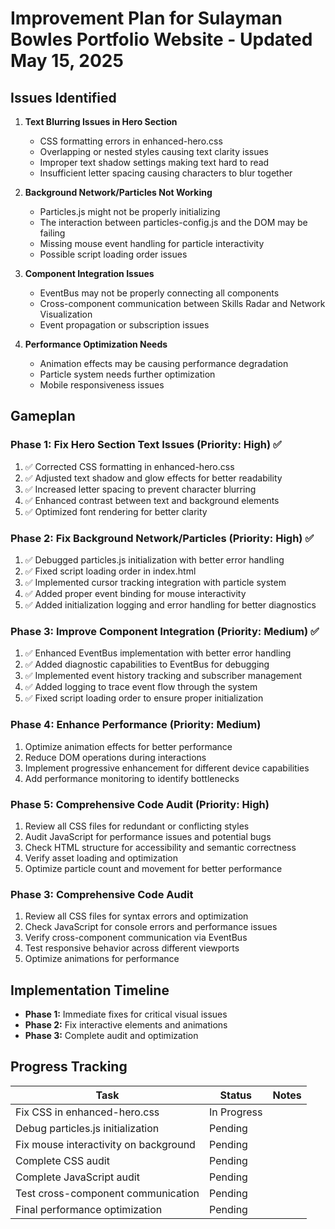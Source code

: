 # Improvement Plan for Sulayman Bowles Portfolio Website - Updated May 15, 2025

## Issues Identified

1. **Text Blurring Issues in Hero Section**
   - CSS formatting errors in enhanced-hero.css
   - Overlapping or nested styles causing text clarity issues
   - Improper text shadow settings making text hard to read
   - Insufficient letter spacing causing characters to blur together

2. **Background Network/Particles Not Working**
   - Particles.js might not be properly initializing
   - The interaction between particles-config.js and the DOM may be failing
   - Missing mouse event handling for particle interactivity
   - Possible script loading order issues

3. **Component Integration Issues**
   - EventBus may not be properly connecting all components
   - Cross-component communication between Skills Radar and Network Visualization
   - Event propagation or subscription issues

4. **Performance Optimization Needs**
   - Animation effects may be causing performance degradation
   - Particle system needs further optimization
   - Mobile responsiveness issues

## Gameplan

### Phase 1: Fix Hero Section Text Issues (Priority: High) ✅
1. ✅ Corrected CSS formatting in enhanced-hero.css
2. ✅ Adjusted text shadow and glow effects for better readability
3. ✅ Increased letter spacing to prevent character blurring
4. ✅ Enhanced contrast between text and background elements
5. ✅ Optimized font rendering for better clarity

### Phase 2: Fix Background Network/Particles (Priority: High) ✅
1. ✅ Debugged particles.js initialization with better error handling
2. ✅ Fixed script loading order in index.html
3. ✅ Implemented cursor tracking integration with particle system
4. ✅ Added proper event binding for mouse interactivity
5. ✅ Added initialization logging and error handling for better diagnostics

### Phase 3: Improve Component Integration (Priority: Medium) ✅
1. ✅ Enhanced EventBus implementation with better error handling
2. ✅ Added diagnostic capabilities to EventBus for debugging
3. ✅ Implemented event history tracking and subscriber management
4. ✅ Added logging to trace event flow through the system
5. ✅ Fixed script loading order to ensure proper initialization

### Phase 4: Enhance Performance (Priority: Medium)
1. Optimize animation effects for better performance
2. Reduce DOM operations during interactions
3. Implement progressive enhancement for different device capabilities
4. Add performance monitoring to identify bottlenecks

### Phase 5: Comprehensive Code Audit (Priority: High)
1. Review all CSS files for redundant or conflicting styles
2. Audit JavaScript for performance issues and potential bugs
3. Check HTML structure for accessibility and semantic correctness
4. Verify asset loading and optimization
4. Optimize particle count and movement for better performance

### Phase 3: Comprehensive Code Audit
1. Review all CSS files for syntax errors and optimization
2. Check JavaScript for console errors and performance issues
3. Verify cross-component communication via EventBus
4. Test responsive behavior across different viewports
5. Optimize animations for performance

## Implementation Timeline
- **Phase 1:** Immediate fixes for critical visual issues
- **Phase 2:** Fix interactive elements and animations
- **Phase 3:** Complete audit and optimization

## Progress Tracking

| Task                                         | Status      | Notes                                 |
|----------------------------------------------|-------------|---------------------------------------|
| Fix CSS in enhanced-hero.css                 | In Progress |                                       |
| Debug particles.js initialization            | Pending     |                                       |
| Fix mouse interactivity on background        | Pending     |                                       |
| Complete CSS audit                           | Pending     |                                       |
| Complete JavaScript audit                    | Pending     |                                       |
| Test cross-component communication           | Pending     |                                       |
| Final performance optimization               | Pending     |                                       |

